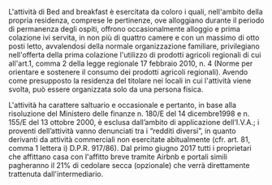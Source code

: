 L'attività di Bed and breakfast è esercitata da coloro i quali, nell'ambito della propria residenza, comprese le pertinenze, ove alloggiano durante il periodo di permanenza degli ospiti, offrono occasionalmente alloggio e prima colazione ivi servita, in non più di quattro camere e con un massimo di otto posti letto, avvalendosi della normale organizzazione familiare, privilegiano nell'offerta della prima colazione l'utilizzo di prodotti agricoli regionali di cui all'art.1, comma 2 della legge regionale 17 febbraio 2010, n. 4 (Norme per orientare e sostenere il consumo dei prodotti agricoli regionali).
Avendo come presupposto la residenza del titolare nei locali in cui l'attività viene svolta, può essere organizzata solo da una persona fisica.

L'attività ha carattere saltuario e occasionale e pertanto, in base alla risoluzione del Ministero delle finanze n. 180/E del 14 dicembre1998 e n. 155/E del 13 ottobre 2000, è esclusa dall’ambito di applicazione dell’I.V.A.; i proventi dell’attività vanno denunciati tra i “redditi diversi”, in quanto derivanti da attività commerciali non esercitate abitualmente (cfr. art. 81, comma 1 lettera i) D.P.R. 917/86). Dal primo giugno 2017 tutti i proprietari che affittano casa con l'affitto breve tramite Airbnb e portali simili pagheranno il 21% di cedolare secca (opzionale) che verrà direttamente trattenuta dall'intermediario.
